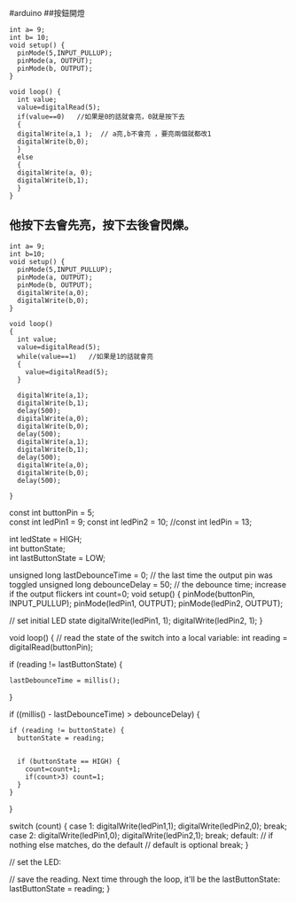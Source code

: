 #arduino
##按鈕開燈
``` arduino 
int a= 9;
int b= 10;
void setup() {
  pinMode(5,INPUT_PULLUP);
  pinMode(a, OUTPUT);
  pinMode(b, OUTPUT);
}

void loop() {
  int value;
  value=digitalRead(5);
  if(value==0)   //如果是0的話就會亮，0就是按下去
  {
  digitalWrite(a,1 );  // a亮,b不會亮 ，要亮兩個就都改1
  digitalWrite(b,0);   
  }
  else
  {           
  digitalWrite(a, 0);    
  digitalWrite(b,1);
  }                     
}
```


## 他按下去會先亮，按下去後會閃爍。

``` arduino 
int a= 9;
int b=10;
void setup() {
  pinMode(5,INPUT_PULLUP);
  pinMode(a, OUTPUT);
  pinMode(b, OUTPUT);
  digitalWrite(a,0);    
  digitalWrite(b,0);
}

void loop() 
{
  int value;
  value=digitalRead(5);
  while(value==1)   //如果是1的話就會亮
  {
    value=digitalRead(5);
  } 

  digitalWrite(a,1);    
  digitalWrite(b,1);
  delay(500);
  digitalWrite(a,0);    
  digitalWrite(b,0);
  delay(500);
  digitalWrite(a,1);    
  digitalWrite(b,1);
  delay(500);
  digitalWrite(a,0);    
  digitalWrite(b,0);
  delay(500);
                    
}
```



const int buttonPin = 5;    
const int ledPin1 = 9;
const int ledPin2 = 10; 
//const int ledPin = 13; 

int ledState = HIGH;         
int buttonState;             
int lastButtonState = LOW;  


unsigned long lastDebounceTime = 0;  // the last time the output pin was toggled
unsigned long debounceDelay = 50;    // the debounce time; increase if the output flickers
int count=0;
void setup() {
  pinMode(buttonPin, INPUT_PULLUP);
  pinMode(ledPin1, OUTPUT);
   pinMode(ledPin2, OUTPUT);

  // set initial LED state
  digitalWrite(ledPin1, 1);
  digitalWrite(ledPin2, 1);
}

void loop() {
  // read the state of the switch into a local variable:
  int reading = digitalRead(buttonPin);

  

 
  if (reading != lastButtonState) {
    
    lastDebounceTime = millis();
  }

  if ((millis() - lastDebounceTime) > debounceDelay) {
  
    if (reading != buttonState) {
      buttonState = reading;

    
      if (buttonState == HIGH) {
        count=count+1;
        if(count>3) count=1;
      }
    }
  }

  switch (count) {
    case 1:
      digitalWrite(ledPin1,1);
      digitalWrite(ledPin2,0);
      break;
    case 2:
      digitalWrite(ledPin1,0);
      digitalWrite(ledPin2,1);
      break;
    default:
      // if nothing else matches, do the default
      // default is optional
    break;
  }

  // set the LED:


  // save the reading. Next time through the loop, it'll be the lastButtonState:
  lastButtonState = reading;
} 
```
